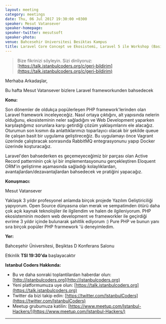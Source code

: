 ```yaml
---
layout: meeting
category: meetings
date: Thu, 06 Jul 2017 19:30:00 +0300
speaker: Mesut Vatansever
speaker-homepage:
speaker-twitter: mesutsoft
speaker-photo:
venue: Bahcesehir Universitesi Besiktas Kampus
title: Laravel Core Concept ve Ekosistemi, Laravel 5 ile Workshop (Basit Queue Uygulaması)
---
```


> Bize fikrinizi söyleyin. Sizi dinliyoruz: [https://talk.istanbulcoders.org/c/geri-bildirim](https://talk.istanbulcoders.org/c/geri-bildirim)


Merhaba Arkadaşlar,

Bu hafta Mesut Vatansever bizlere Laravel frameworkunden bahsedecek

**Konu:**

Son dönemler de oldukça popülerleşen PHP framework'lerinden olan Laravel framework inceleyeceğiz. Nasıl ortaya çıktığını, alt yapısında nelerin olduğunu, ekosisteminin neler sağladığını ve Web Development yaparken karşılaştığımız sorunlara karşı getirdiği çözüm yaklaşımlarını ele alacağız. Oturumun son kısmın da anlattıklarımızı toparlayıcı olacak bir şekilde queue ile çalışan basit bir uygulama geliştireceğiz. Bu uygulamayı önce Vagrant üzerinde çalıştıracak sonrasında RabbitMQ entegrasyonunu yapıp Docker üzerinde koşturacağız.

Laravel'den bahsederken es geçemeyeceğimiz bir parçası olan Active Record patterninin çok iyi bir implementasyonunu gerçekleştiren Eloquent ORM'in geliştirme aşamasında sağladığı kolaylıklardan, avantajlardan/dezavantajlardan bahsedecek ve pratiğini yapacağız.

**Konuşmacı:**

Mesut Vatansever

Yaklaşık 3 yıldır profesyonel anlamda birçok projede Yazılım Geliştiriciliği yapıyorum. Open Source dünyasına olan merak ve sempatimden ötürü daha çok açık kaynak teknolojiler ile ilgilendim ve halen de ilgileniyorum. PHP ekosisteminin modern web development ve frameworkler ile geçirdiği evrime 3 yıldır içinde bulunarak şahitlik ediyorum :) Pure PHP ve bunun yanı sıra birçok popüler PHP frarmework 'ü deneyimledim.

**Yer:**

Bahceşehir Üniversitesi, Beşiktas D Konferans Salonu

Etkinlik __TSI 19:30'da__ başlayacaktır


**Istanbul Coders Hakkında:**

- Bu ve daha sonraki toplantilardan haberdar olun: [http://istanbulcoders.org](http://istanbulcoders.org)
- Yeni platformumuza uye olun: [https://talk.istanbulcoders.org](https://talk.istanbulcoders.org)
- Twitter da bizi takip edin: [https://twitter.com/IstanbulCoders](https://twitter.com/IstanbulCoders)
- Meetup grubumuza katilin: [https://www.meetup.com/Istanbul-Hackers/](https://www.meetup.com/Istanbul-Hackers/)

----
